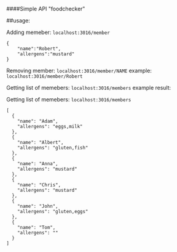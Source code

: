 ####Simple API "foodchecker"

##usage:

Adding memeber:
`localhost:3016/member`

```
{
    "name":"Robert",
    "allergens":"mustard"
}
```

Removing member:
`localhost:3016/member/NAME`
example:
`localhost:3016/member/Robert`

Getting list of memebers:
`localhost:3016/members`
example result:

Getting list of memebers:
`localhost:3016/members`
```
[
  {
    "name": "Adam",
    "allergens": "eggs,milk"
  },
  {
    "name": "Albert",
    "allergens": "gluten,fish"
  },
  {
    "name": "Anna",
    "allergens": "mustard"
  },
  {
    "name": "Chris",
    "allergens": "mustard"
  },
  {
    "name": "John",
    "allergens": "gluten,eggs"
  },
  {
    "name": "Tom",
    "allergens": ""
  }
]
```

